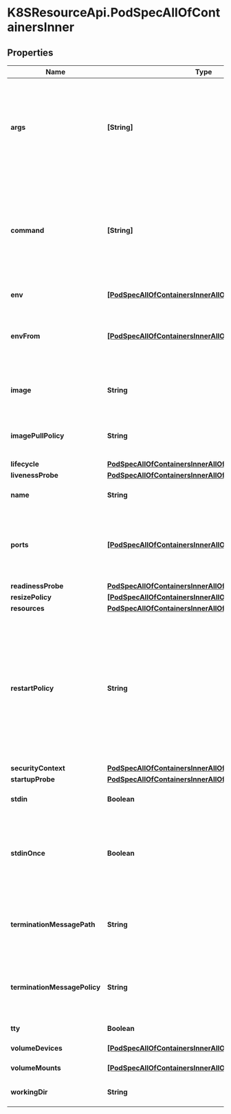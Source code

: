 # K8SResourceApi.PodSpecAllOfContainersInner

## Properties

Name | Type | Description | Notes
------------ | ------------- | ------------- | -------------
**args** | **[String]** | Arguments to the entrypoint. The container image&#39;s CMD is used if this is not provided. Variable references $(VAR_NAME) are expanded using the container&#39;s environment. If a variable cannot be resolved, the reference in the input string will be unchanged. Double $$ are reduced to a single $, which allows for escaping the $(VAR_NAME) syntax: i.e. \&quot;$$(VAR_NAME)\&quot; will produce the string literal \&quot;$(VAR_NAME)\&quot;. Escaped references will never be expanded, regardless of whether the variable exists or not. Cannot be updated. More info: https://kubernetes.io/docs/tasks/inject-data-application/define-command-argument-container/#running-a-command-in-a-shell | [optional] 
**command** | **[String]** | Entrypoint array. Not executed within a shell. The container image&#39;s ENTRYPOINT is used if this is not provided. Variable references $(VAR_NAME) are expanded using the container&#39;s environment. If a variable cannot be resolved, the reference in the input string will be unchanged. Double $$ are reduced to a single $, which allows for escaping the $(VAR_NAME) syntax: i.e. \&quot;$$(VAR_NAME)\&quot; will produce the string literal \&quot;$(VAR_NAME)\&quot;. Escaped references will never be expanded, regardless of whether the variable exists or not. Cannot be updated. More info: https://kubernetes.io/docs/tasks/inject-data-application/define-command-argument-container/#running-a-command-in-a-shell | [optional] 
**env** | [**[PodSpecAllOfContainersInnerAllOfEnvInner]**](PodSpecAllOfContainersInnerAllOfEnvInner.md) | List of environment variables to set in the container. Cannot be updated. | [optional] 
**envFrom** | [**[PodSpecAllOfContainersInnerAllOfEnvFromInner]**](PodSpecAllOfContainersInnerAllOfEnvFromInner.md) | List of sources to populate environment variables in the container. The keys defined within a source must be a C_IDENTIFIER. All invalid keys will be reported as an event when the container is starting. When a key exists in multiple sources, the value associated with the last source will take precedence. Values defined by an Env with a duplicate key will take precedence. Cannot be updated. | [optional] 
**image** | **String** | Container image name. More info: https://kubernetes.io/docs/concepts/containers/images This field is optional to allow higher level config management to default or override container images in workload controllers like Deployments and StatefulSets. | [optional] 
**imagePullPolicy** | **String** | Image pull policy. One of Always, Never, IfNotPresent. Defaults to Always if :latest tag is specified, or IfNotPresent otherwise. Cannot be updated. More info: https://kubernetes.io/docs/concepts/containers/images#updating-images | [optional] 
**lifecycle** | [**PodSpecAllOfContainersInnerAllOfLifecycle**](PodSpecAllOfContainersInnerAllOfLifecycle.md) |  | [optional] 
**livenessProbe** | [**PodSpecAllOfContainersInnerAllOfLivenessProbe**](PodSpecAllOfContainersInnerAllOfLivenessProbe.md) |  | [optional] 
**name** | **String** | Name of the container specified as a DNS_LABEL. Each container in a pod must have a unique name (DNS_LABEL). Cannot be updated. | [default to &#39;&#39;]
**ports** | [**[PodSpecAllOfContainersInnerAllOfPortsInner]**](PodSpecAllOfContainersInnerAllOfPortsInner.md) | List of ports to expose from the container. Not specifying a port here DOES NOT prevent that port from being exposed. Any port which is listening on the default \&quot;0.0.0.0\&quot; address inside a container will be accessible from the network. Modifying this array with strategic merge patch may corrupt the data. For more information See https://github.com/kubernetes/kubernetes/issues/108255. Cannot be updated. | [optional] 
**readinessProbe** | [**PodSpecAllOfContainersInnerAllOfReadinessProbe**](PodSpecAllOfContainersInnerAllOfReadinessProbe.md) |  | [optional] 
**resizePolicy** | [**[PodSpecAllOfContainersInnerAllOfResizePolicyInner]**](PodSpecAllOfContainersInnerAllOfResizePolicyInner.md) | Resources resize policy for the container. | [optional] 
**resources** | [**PodSpecAllOfContainersInnerAllOfResources**](PodSpecAllOfContainersInnerAllOfResources.md) |  | [optional] 
**restartPolicy** | **String** | RestartPolicy defines the restart behavior of individual containers in a pod. This field may only be set for init containers, and the only allowed value is \&quot;Always\&quot;. For non-init containers or when this field is not specified, the restart behavior is defined by the Pod&#39;s restart policy and the container type. Setting the RestartPolicy as \&quot;Always\&quot; for the init container will have the following effect: this init container will be continually restarted on exit until all regular containers have terminated. Once all regular containers have completed, all init containers with restartPolicy \&quot;Always\&quot; will be shut down. This lifecycle differs from normal init containers and is often referred to as a \&quot;sidecar\&quot; container. Although this init container still starts in the init container sequence, it does not wait for the container to complete before proceeding to the next init container. Instead, the next init container starts immediately after this init container is started, or after any startupProbe has successfully completed. | [optional] 
**securityContext** | [**PodSpecAllOfContainersInnerAllOfSecurityContext**](PodSpecAllOfContainersInnerAllOfSecurityContext.md) |  | [optional] 
**startupProbe** | [**PodSpecAllOfContainersInnerAllOfStartupProbe**](PodSpecAllOfContainersInnerAllOfStartupProbe.md) |  | [optional] 
**stdin** | **Boolean** | Whether this container should allocate a buffer for stdin in the container runtime. If this is not set, reads from stdin in the container will always result in EOF. Default is false. | [optional] 
**stdinOnce** | **Boolean** | Whether the container runtime should close the stdin channel after it has been opened by a single attach. When stdin is true the stdin stream will remain open across multiple attach sessions. If stdinOnce is set to true, stdin is opened on container start, is empty until the first client attaches to stdin, and then remains open and accepts data until the client disconnects, at which time stdin is closed and remains closed until the container is restarted. If this flag is false, a container processes that reads from stdin will never receive an EOF. Default is false | [optional] 
**terminationMessagePath** | **String** | Optional: Path at which the file to which the container&#39;s termination message will be written is mounted into the container&#39;s filesystem. Message written is intended to be brief final status, such as an assertion failure message. Will be truncated by the node if greater than 4096 bytes. The total message length across all containers will be limited to 12kb. Defaults to /dev/termination-log. Cannot be updated. | [optional] 
**terminationMessagePolicy** | **String** | Indicate how the termination message should be populated. File will use the contents of terminationMessagePath to populate the container status message on both success and failure. FallbackToLogsOnError will use the last chunk of container log output if the termination message file is empty and the container exited with an error. The log output is limited to 2048 bytes or 80 lines, whichever is smaller. Defaults to File. Cannot be updated. | [optional] 
**tty** | **Boolean** | Whether this container should allocate a TTY for itself, also requires &#39;stdin&#39; to be true. Default is false. | [optional] 
**volumeDevices** | [**[PodSpecAllOfContainersInnerAllOfVolumeDevicesInner]**](PodSpecAllOfContainersInnerAllOfVolumeDevicesInner.md) | volumeDevices is the list of block devices to be used by the container. | [optional] 
**volumeMounts** | [**[PodSpecAllOfContainersInnerAllOfVolumeMountsInner]**](PodSpecAllOfContainersInnerAllOfVolumeMountsInner.md) | Pod volumes to mount into the container&#39;s filesystem. Cannot be updated. | [optional] 
**workingDir** | **String** | Container&#39;s working directory. If not specified, the container runtime&#39;s default will be used, which might be configured in the container image. Cannot be updated. | [optional] 


